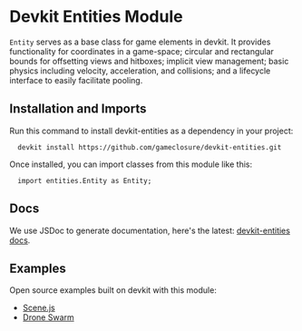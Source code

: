 Devkit Entities Module
======================

`Entity` serves as a base class for game elements in devkit. It provides functionality for coordinates in a game-space; circular and rectangular bounds for offsetting views and hitboxes; implicit view management; basic physics including velocity, acceleration, and collisions; and a lifecycle interface to easily facilitate pooling.

## Installation and Imports

Run this command to install devkit-entities as a dependency in your project:
```
  devkit install https://github.com/gameclosure/devkit-entities.git
```

Once installed, you can import classes from this module like this:
```
  import entities.Entity as Entity;
```

## Docs

We use JSDoc to generate documentation, here's the latest: [devkit-entities docs](http://docgen.js.io/gameclosure/devkit-entities/).

## Examples

Open source examples built on devkit with this module:

 * [Scene.js](http://www.gameclosure.com/devkit-scene)
 * [Drone Swarm](https://github.com/weebygames/swarm)